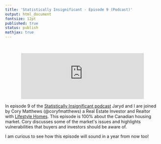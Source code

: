 ```yaml
---
title: 'Statistically Insignificant - Episode 9 (Podcast)'
output: html_document
fontsize: 12pt
published: true
status: publish
mathjax: true
---
```


<br>
<p align="center">
	<iframe src="https://podcasters.spotify.com/pod/show/statisticallyinsig/embed/episodes/The-Canadian-Housing-Market-e1to6lj/a-a971veb" height="150px" width="400px" frameborder="0" scrolling="no"></iframe>
</p>

In episode 9 of the [Statistically Insignificant podcast](https://podcasters.spotify.com/pod/show/statisticallyinsig/) Jaryd and I are joined by  Cory Matthews (@coryfmatthews) a Real Estate Investor and Realtor with [Lifestyle Homes](lifestylehomes.realestate). This episode is 100% about the Canadian housing market. Cory discusses some of the market's issues and highlights vulnerabilities that buyers and investors should be aware of. 

I am curious to see how this episode will sound in a year from now too!